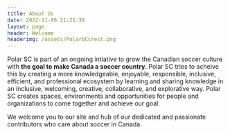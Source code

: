 ```yaml
---
title: About Us
date: 2022-11-06 21:21:38
layout: page
header: Welcome
headerimg: /assets/PolarSCcrest.png
---
```

Polar SC is part of an ongoing intiative to grow the Canadian soccer culture with **the goal to make Canada a soccer country.** Polar SC tries to acheive this by creating a more knowledgeable, enjoyable, responsible, inclusive, efficient, and professional ecosystem by learning and sharing knowledge in an inclusive, welcoming, creative, collaborative, and explorative way. Polar SC creates spaces, environments and opportunities for people and organizations to come together and achieve our goal.

We welcome you to our site and hub of our dedicated and passionate contributors who care about soccer in Canada.